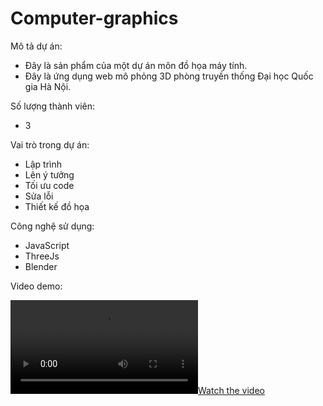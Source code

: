 # Computer-graphics

Mô tả dự án:
- Đây là sản phẩm của một dự án môn đồ họa máy tính. 
- Đây là ứng dụng web mô phỏng 3D phòng truyền thống Đại học Quốc gia Hà Nội.

Số lượng thành viên:
- 3

Vai trò trong dự án:
- Lập trình 
- Lên ý tưởng 
- Tối ưu code 
- Sửa lỗi 
- Thiết kế đồ họa

Công nghệ sử dụng:
- JavaScript
- ThreeJs
- Blender

Video demo:

[![Watch the video](https://github.com/viethoangpham1192/Computer-graphics/blob/main/video/My%20first%20three.js%20app%20-%20Google%20Chrome%202020-11-27%2001-04-12.mp4)](https://github.com/viethoangpham1192/Computer-graphics/blob/main/video/My%20first%20three.js%20app%20-%20Google%20Chrome%202020-11-27%2001-04-12.mp4)

